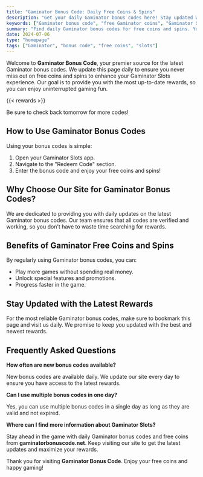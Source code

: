 ```yaml
---
title: "Gaminator Bonus Code: Daily Free Coins & Spins"
description: "Get your daily Gaminator bonus codes here! Stay updated with the latest free coins and spins to maximize your Gaminator Slots experience."
keywords: ["Gaminator bonus code", "free Gaminator coins", "Gaminator Slots rewards"]
summary: "Find daily Gaminator bonus codes for free coins and spins. Your one-stop destination for all Gaminator Slots rewards."
date: 2024-07-06
type: "homepage"
tags: ["Gaminator", "bonus code", "free coins", "slots"]
---
```


Welcome to **Gaminator Bonus Code**, your premier source for the latest Gaminator bonus codes. We update this page daily to ensure you never miss out on free coins and spins to enhance your Gaminator Slots experience. Our goal is to provide you with the most up-to-date rewards, so you can enjoy uninterrupted gaming fun.

{{< rewards >}}

Be sure to check back tomorrow for more codes!

## How to Use Gaminator Bonus Codes

Using your bonus codes is simple:
1. Open your Gaminator Slots app.
2. Navigate to the "Redeem Code" section.
3. Enter the bonus code and enjoy your free coins and spins!

## Why Choose Our Site for Gaminator Bonus Codes?

We are dedicated to providing you with daily updates on the latest Gaminator bonus codes. Our team ensures that all codes are verified and working, so you don't have to waste time searching for rewards.

## Benefits of Gaminator Free Coins and Spins

By regularly using Gaminator bonus codes, you can:
- Play more games without spending real money.
- Unlock special features and promotions.
- Progress faster in the game.

## Stay Updated with the Latest Rewards

For the most reliable Gaminator bonus codes, make sure to bookmark this page and visit us daily. We promise to keep you updated with the best and newest rewards.

## Frequently Asked Questions

**How often are new bonus codes available?**

New bonus codes are available daily. We update our site every day to ensure you have access to the latest rewards.

**Can I use multiple bonus codes in one day?**

Yes, you can use multiple bonus codes in a single day as long as they are valid and not expired.

**Where can I find more information about Gaminator Slots?**

Stay ahead in the game with daily Gaminator bonus codes and free coins from **gaminatorbonuscode.net**. Keep visiting our site to get the latest updates and maximize your rewards.

Thank you for visiting **Gaminator Bonus Code**. Enjoy your free coins and happy gaming!